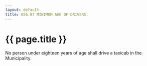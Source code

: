 ```yaml
---
layout: default 
title: 856.07 MINIMUM AGE OF DRIVERS.
---
```


{{ page.title }}
================

No person under eighteen years of age shall drive a taxicab in the
Municipality.
